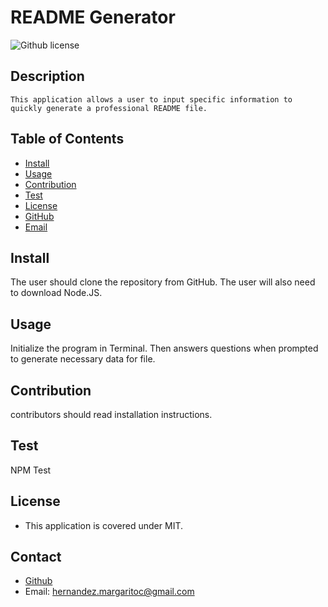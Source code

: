# README Generator
  ![Github license](http://img.shields.io/badge/license-MIT-blue.svg)

  ## Description
    This application allows a user to input specific information to quickly generate a professional README file.  

  ## Table of Contents
  * [Install](#install)
  * [Usage](#usage)
  * [Contribution](#contribution)
  * [Test](#test)
  * [License](#license)
  * [GitHub](#gitHub)
  * [Email](#email)

## Install
 The user should clone the repository from GitHub. The user will also need to download Node.JS. 
## Usage
 Initialize the program in Terminal. Then answers questions when prompted to generate necessary data for file.
## Contribution
 contributors should read installation instructions.
## Test 
 NPM Test
## License
 * This application is covered under MIT.

## Contact
* [Github](https://github.com/jmak21203)
* Email: hernandez.margaritoc@gmail.com